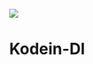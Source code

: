 [![](https://jitpack.io/v/bancobari/Kodein-DI.svg)](https://jitpack.io/#bancobari/Kodein-DI)
# Kodein-DI
